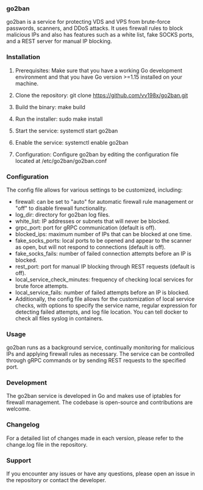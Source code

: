 ### go2ban
go2ban is a service for protecting VDS and VPS from brute-force passwords, scanners, and DDoS attacks. It uses firewall rules to block malicious IPs and also has features such as a white list, fake SOCKS ports, and a REST server for manual IP blocking.

### Installation
1. Prerequisites: Make sure that you have a working Go development environment and that you have Go version >=1.15 installed on your machine.

2. Clone the repository:
   git clone https://github.com/vv198x/go2ban.git

3. Build the binary:
   make build

4. Run the installer:
   sudo make install

5. Start the service:
   systemctl start go2ban

6. Enable the service:
   systemctl enable go2ban

7. Configuration:
   Configure go2ban by editing the configuration file located at /etc/go2ban/go2ban.conf

### Configuration
The config file allows for various settings to be customized, including:

* firewall: can be set to "auto" for automatic firewall rule management or "off" to disable firewall functionality.
* log_dir: directory for go2ban log files.
* white_list: IP addresses or subnets that will never be blocked.
* grpc_port: port for gRPC communication (default is off).
* blocked_ips: maximum number of IPs that can be blocked at one time.
* fake_socks_ports: local ports to be opened and appear to the scanner as open, but will not respond to connections (default is off).
* fake_socks_fails: number of failed connection attempts before an IP is blocked.
* rest_port: port for manual IP blocking through REST requests (default is off).
* local_service_check_minutes: frequency of checking local services for brute force attempts.
* local_service_fails: number of failed attempts before an IP is blocked.
* Additionally, the config file allows for the customization of local service checks, with options to specify the service name, regular expression for detecting failed attempts, and log file location. You can tell docker to check all files syslog in containers.


### Usage
go2ban runs as a background service, continually monitoring for malicious IPs and applying firewall rules as necessary. The service can be controlled through gRPC commands or by sending REST requests to the specified port.

### Development
The go2ban service is developed in Go and makes use of iptables for firewall management. The codebase is open-source and contributions are welcome.

### Changelog
For a detailed list of changes made in each version, please refer to the change.log file in the repository.

### Support
If you encounter any issues or have any questions, please open an issue in the repository or contact the developer.